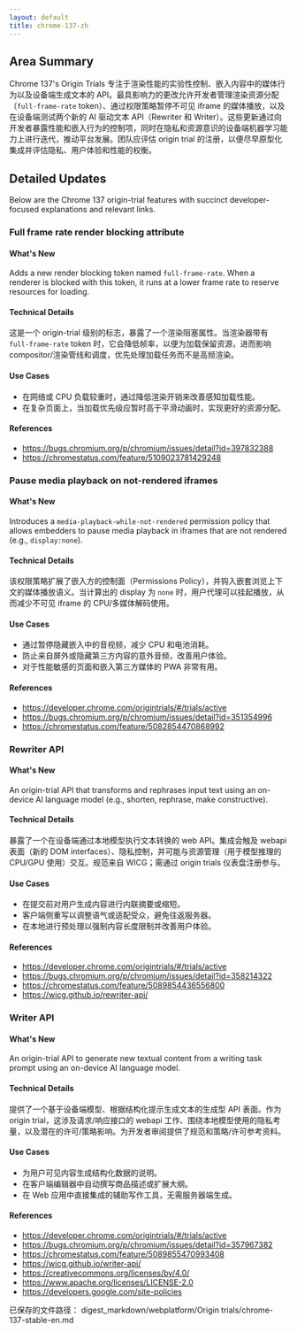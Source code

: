 ```yaml
---
layout: default
title: chrome-137-zh
---
```


## Area Summary

Chrome 137's Origin Trials 专注于渲染性能的实验性控制、嵌入内容中的媒体行为以及设备端生成文本的 API。最具影响力的更改允许开发者管理渲染资源分配（`full-frame-rate` token）、通过权限策略暂停不可见 iframe 的媒体播放，以及在设备端测试两个新的 AI 驱动文本 API（Rewriter 和 Writer）。这些更新通过向开发者暴露性能和嵌入行为的控制项，同时在隐私和资源意识的设备端机器学习能力上进行迭代，推动平台发展。团队应评估 origin trial 的注册，以便尽早原型化集成并评估隐私、用户体验和性能的权衡。

## Detailed Updates

Below are the Chrome 137 origin-trial features with succinct developer-focused explanations and relevant links.

### Full frame rate render blocking attribute

#### What's New
Adds a new render blocking token named `full-frame-rate`. When a renderer is blocked with this token, it runs at a lower frame rate to reserve resources for loading.

#### Technical Details
这是一个 origin-trial 级别的标志，暴露了一个渲染阻塞属性。当渲染器带有 `full-frame-rate` token 时，它会降低帧率，以便为加载保留资源，进而影响 compositor/渲染管线和调度，优先处理加载任务而不是高频渲染。

#### Use Cases
- 在网络或 CPU 负载较重时，通过降低渲染开销来改善感知加载性能。
- 在复杂页面上，当加载优先级应暂时高于平滑动画时，实现更好的资源分配。

#### References
- https://bugs.chromium.org/p/chromium/issues/detail?id=397832388
- https://chromestatus.com/feature/5109023781429248

### Pause media playback on not-rendered iframes

#### What's New
Introduces a `media-playback-while-not-rendered` permission policy that allows embedders to pause media playback in iframes that are not rendered (e.g., `display:none`).

#### Technical Details
该权限策略扩展了嵌入方的控制面（Permissions Policy），并钩入嵌套浏览上下文的媒体播放语义。当计算出的 display 为 `none` 时，用户代理可以挂起播放，从而减少不可见 iframe 的 CPU/多媒体解码使用。

#### Use Cases
- 通过暂停隐藏嵌入中的音视频，减少 CPU 和电池消耗。
- 防止来自屏外或隐藏第三方内容的意外音频，改善用户体验。
- 对于性能敏感的页面和嵌入第三方媒体的 PWA 非常有用。

#### References
- https://developer.chrome.com/origintrials/#/trials/active
- https://bugs.chromium.org/p/chromium/issues/detail?id=351354996
- https://chromestatus.com/feature/5082854470868992

### Rewriter API

#### What's New
An origin-trial API that transforms and rephrases input text using an on-device AI language model (e.g., shorten, rephrase, make constructive).

#### Technical Details
暴露了一个在设备端通过本地模型执行文本转换的 web API。集成会触及 webapi 表面（新的 DOM interfaces）、隐私控制，并可能与资源管理（用于模型推理的 CPU/GPU 使用）交互。规范来自 WICG；需通过 origin trials 仪表盘注册参与。

#### Use Cases
- 在提交前对用户生成内容进行内联摘要或缩短。
- 客户端侧重写以调整语气或适配受众，避免往返服务器。
- 在本地进行预处理以强制内容长度限制并改善用户体验。

#### References
- https://developer.chrome.com/origintrials/#/trials/active
- https://bugs.chromium.org/p/chromium/issues/detail?id=358214322
- https://chromestatus.com/feature/5089854436556800
- https://wicg.github.io/rewriter-api/

### Writer API

#### What's New
An origin-trial API to generate new textual content from a writing task prompt using an on-device AI language model.

#### Technical Details
提供了一个基于设备端模型、根据结构化提示生成文本的生成型 API 表面。作为 origin trial，这涉及请求/响应接口的 webapi 工作、围绕本地模型使用的隐私考量，以及潜在的许可/策略影响。为开发者审阅提供了规范和策略/许可参考资料。

#### Use Cases
- 为用户可见内容生成结构化数据的说明。
- 在客户端编辑器中自动撰写商品描述或扩展大纲。
- 在 Web 应用中直接集成的辅助写作工具，无需服务器端生成。

#### References
- https://developer.chrome.com/origintrials/#/trials/active
- https://bugs.chromium.org/p/chromium/issues/detail?id=357967382
- https://chromestatus.com/feature/5089855470993408
- https://wicg.github.io/writer-api/
- https://creativecommons.org/licenses/by/4.0/
- https://www.apache.org/licenses/LICENSE-2.0
- https://developers.google.com/site-policies

已保存的文件路径：
digest_markdown/webplatform/Origin trials/chrome-137-stable-en.md

